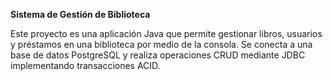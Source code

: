 **Sistema de Gestión de Biblioteca**

Este proyecto es una aplicación Java que permite gestionar libros, usuarios y préstamos en una biblioteca por medio de la consola. 
Se conecta a una base de datos PostgreSQL y realiza operaciones CRUD mediante JDBC implementando transacciones ACID. 
